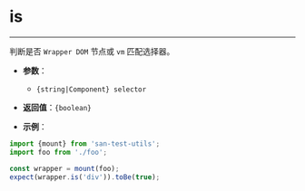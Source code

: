 # is
---

判断是否 `Wrapper DOM` 节点或 `vm` 匹配选择器。

* **参数**：

    - `{string|Component} selector`

* **返回值**：`{boolean}`

* **示例**：

```js
import {mount} from 'san-test-utils';
import foo from './foo';

const wrapper = mount(foo);
expect(wrapper.is('div')).toBe(true);
```
